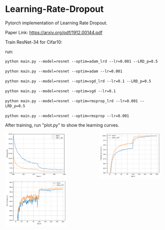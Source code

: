 # Learning-Rate-Dropout
Pytorch implementation of Learning Rate Dropout.

Paper Link: https://arxiv.org/pdf/1912.00144.pdf

Train ResNet-34 for Cifar10:

run:

    python main.py --model=resnet --optim=adam_lrd --lr=0.001 --LRD_p=0.5

    python main.py --model=resnet --optim=adam --lr=0.001

    python main.py --model=resnet --optim=sgd_lrd --lr=0.1 --LRD_p=0.5

    python main.py --model=resnet --optim=sgd --lr=0.1 

    python main.py --model=resnet --optim=rmsprop_lrd --lr=0.001 --LRD_p=0.5
    
    python main.py --model=resnet --optim=rmsprop --lr=0.001
    
After training, run "plot.py" to show the learning curves.

<img src='https://github.com/HuangxingLin123/Learning-Rate-Dropout/blob/master/img/adam.png' width=200>
<img src='https://github.com/HuangxingLin123/Learning-Rate-Dropout/blob/master/img/adam_train.png' align='right' width=200>
<img src='https://github.com/HuangxingLin123/Learning-Rate-Dropout/blob/master/img/adam_test.png' width=200>
